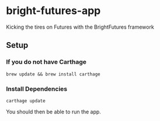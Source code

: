 # bright-futures-app
Kicking the tires on Futures with the BrightFutures framework

## Setup

### If you do not have Carthage

    brew update && brew install carthage

### Install Dependencies

    carthage update

You should then be able to run the app.

